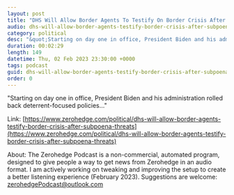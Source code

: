 ```yaml
---
layout: post
title: "DHS Will Allow Border Agents To Testify On Border Crisis After Subpoena Threats"
audio: dhs-will-allow-border-agents-testify-border-crisis-after-subpoena-threats-1
category: political
desc: "&quot;Starting on day one in office, President Biden and his administration rolled back deterrent-focused policies...&quot;"
duration: 00:02:29
length: 149
datetime: Thu, 02 Feb 2023 23:30:00 +0000
tags: podcast
guid: dhs-will-allow-border-agents-testify-border-crisis-after-subpoena-threats-0
order: 0
---
```

&quot;Starting on day one in office, President Biden and his administration rolled back deterrent-focused policies...&quot;

Link: [https://www.zerohedge.com/political/dhs-will-allow-border-agents-testify-border-crisis-after-subpoena-threats](https://www.zerohedge.com/political/dhs-will-allow-border-agents-testify-border-crisis-after-subpoena-threats)

About: The Zerohedge Podcast is a non-commercial, automated program, designed to give people a way to get news from Zerohedge in an audio format.  I am actively working on tweaking and improving the setup to create a better listening experience (February 2023).  Suggestions are welcome: [zerohedgePodcast@outlook.com](mailto:zerohedgePodcast@outlook.com)
